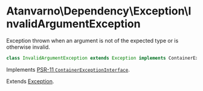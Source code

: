 # Atanvarno\Dependency\Exception\InvalidArgumentException
Exception thrown when an argument is not of the expected type or is otherwise 
invalid.
```php
class InvalidArgumentException extends Exception implements ContainerExceptionInterface {}
```
Implements [PSR-11 `ContainerExceptionInterface`](http://www.php-fig.org/psr/psr-11/#22-psrcontainercontainerexceptioninterface).

Extends [Exception](http://php.net/manual/en/class.exception.php).
